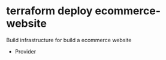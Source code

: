 # terraform deploy ecommerce-website

Build infrastructure for build a ecommerce website

- Provider
